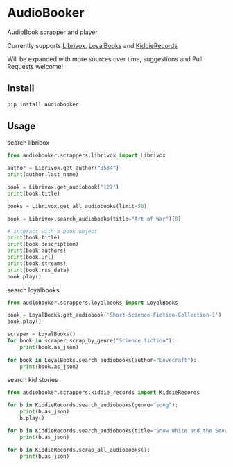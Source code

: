 # AudioBooker

AudioBook scrapper and player

Currently supports [Librivox](https://librivox.org/), [LoyalBooks](http://www.loyalbooks.com) and [KiddieRecords](http://www.kiddierecords.com/)

Will be expanded with more sources over time, suggestions and Pull Requests welcome!

## Install

```bash
pip install audiobooker
```

## Usage

search libribox
```python
from audiobooker.scrappers.librivox import Librivox

author = Librivox.get_author("3534")
print(author.last_name)

book = Librivox.get_audiobook("127")
print(book.title)

books = Librivox.get_all_audiobooks(limit=50)    

book = Librivox.search_audiobooks(title="Art of War")[0]

# interact with a book object
print(book.title)
print(book.description)
print(book.authors)
print(book.url)
print(book.streams)
print(book.rss_data)
book.play()
```

search loyalbooks
```python
from audiobooker.scrappers.loyalbooks import LoyalBooks

book = LoyalBooks.get_audiobook('Short-Science-Fiction-Collection-1')
book.play()

scraper = LoyalBooks()
for book in scraper.scrap_by_genre("Science fiction"):
    print(book.as_json)
    
for book in LoyalBooks.search_audiobooks(author="Lovecraft"):
    print(book.as_json)
```

search kid stories

```python
from audiobooker.scrappers.kiddie_records import KiddieRecords

for b in KiddieRecords.search_audiobooks(genre="song"):
    print(b.as_json)
    b.play()

for b in KiddieRecords.search_audiobooks(title="Snow White and the Seven Dwarfs"):
    print(b.as_json)

for b in KiddieRecords.scrap_all_audiobooks():
    print(b.as_json)
```
